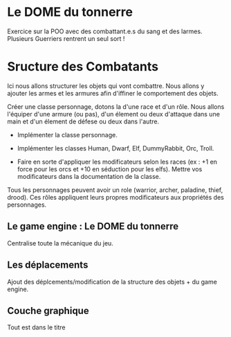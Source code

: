 # Le DOME du tonnerre
Exercice sur la POO avec des combattant.e.s du sang et des larmes.
Plusieurs Guerriers rentrent un seul sort !

# Sructure des Combatants

Ici nous allons structurer les objets qui vont combattre.
Nous allons y ajouter les armes et les armures afin d'iffiner le comportement des objets.

Créer une classe personnage, dotons la d'une race et d'un rôle. Nous allons l'équiper d'une armure (ou pas), d'un élement ou deux d'attaque dans une main et d'un élement de défese ou deux dans l'autre.

- Implémenter la classe personnage.
- Implémenter les classes Human, Dwarf, Elf, DummyRabbit, Orc, Troll.

- Faire en sorte d'appliquer les modificateurs selon les races (ex : +1 en force pour les orcs et +10 en séduction pour les elfs). Mettre vos modificateurs dans la documentation de la classe.

Tous les personnages peuvent avoir un role (warrior, archer, paladine, thief, drood). Ces rôles appliquent leurs propres modificateurs aux propriétés des personnages.


## Le game engine : Le DOME du tonnerre

Centralise toute la mécanique du jeu.

## Les déplacements

Ajout des déplcements/modification de la structure des objets + du game engine.

## Couche graphique

Tout est dans le titre